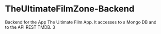 # TheUltimateFilmZone-Backend
Backend for the App The Ultimate Film App. It accesses to a Mongo DB and to the API REST  TMDB.
3